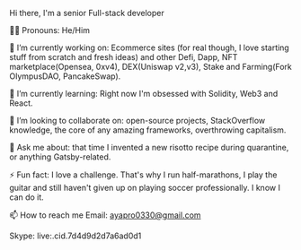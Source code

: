 Hi there, I'm a senior Full-stack developer

👦🏻 Pronouns: He/Him

🔭 I’m currently working on: Ecommerce sites (for real though, I love starting stuff from scratch and fresh ideas) and other Defi, Dapp, NFT marketplace(Opensea, 0xv4), DEX(Uniswap v2,v3), Stake and Farming(Fork OlympusDAO, PancakeSwap).

🌱 I’m currently learning: Right now I'm obsessed with Solidity, Web3 and React.

👯 I’m looking to collaborate on: open-source projects, StackOverflow knowledge, the core of any amazing frameworks, overthrowing capitalism.

💬 Ask me about: that time I invented a new risotto recipe during quarantine, or anything Gatsby-related.

⚡ Fun fact: I love a challenge. That's why I run half-marathons, I play the guitar and still haven't given up on playing soccer professionally. I know I can do it.

📫 How to reach me
Email: ayapro0330@gmail.com

Skype: live:.cid.7d4d9d2d7a6ad0d1



